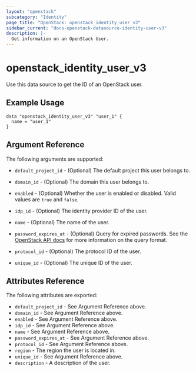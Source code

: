 ```yaml
---
layout: "openstack"
subcategory: "Identity"
page_title: "OpenStack: openstack_identity_user_v3"
sidebar_current: "docs-openstack-datasource-identity-user-v3"
description: |-
  Get information on an OpenStack User.
---
```


# openstack\_identity\_user\_v3

Use this data source to get the ID of an OpenStack user.

## Example Usage

```hcl
data "openstack_identity_user_v3" "user_1" {
  name = "user_1"
}
```

## Argument Reference

The following arguments are supported:

* `default_project_id` - (Optional) The default project this user belongs to.

* `domain_id` - (Optional) The domain this user belongs to.

* `enabled` - (Optional) Whether the user is enabled or disabled. Valid
  values are `true` and `false`.

* `idp_id` - (Optional) The identity provider ID of the user.

* `name` - (Optional) The name of the user.

* `password_expires_at` - (Optional) Query for expired passwords. See the [OpenStack API docs](https://developer.openstack.org/api-ref/identity/v3/#list-users) for more information on the query format.

* `protocol_id` - (Optional) The protocol ID of the user.

* `unique_id` - (Optional) The unique ID of the user.

## Attributes Reference

The following attributes are exported:

* `default_project_id` - See Argument Reference above.
* `domain_id` - See Argument Reference above.
* `enabled` - See Argument Reference above.
* `idp_id` - See Argument Reference above.
* `name` - See Argument Reference above.
* `password_expires_at` - See Argument Reference above.
* `protocol_id` - See Argument Reference above.
* `region` - The region the user is located in.
* `unique_id` - See Argument Reference above.
* `description` - A description of the user.

